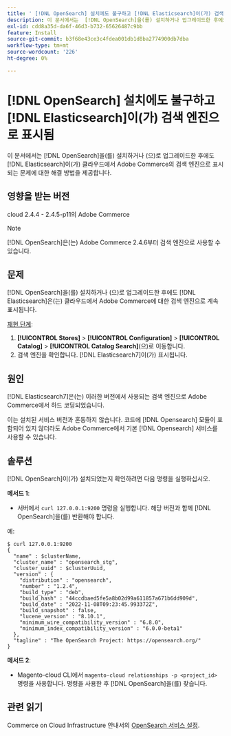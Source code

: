 ```yaml
---
title: ' [!DNL OpenSearch] 설치에도 불구하고 [!DNL Elasticsearch]이(가) 검색 엔진으로 표시됨'
description: 이 문서에서는  [!DNL OpenSearch]을(를) 설치하거나 업그레이드한 후에도  [!DNL Elasticsearch] 이(가) 클라우드에서 Adobe Commerce의 검색 엔진으로 계속 표시되는 문제에 대한 해결 방법을 제공합니다.
exl-id: cdd8a35d-da6f-46d3-b732-65626487c9bb
feature: Install
source-git-commit: b3f68e43ce3c4fdea001db1d8ba2774900db7dba
workflow-type: tm+mt
source-wordcount: '226'
ht-degree: 0%

---
```


# [!DNL OpenSearch] 설치에도 불구하고 [!DNL Elasticsearch]이(가) 검색 엔진으로 표시됨

이 문서에서는 [!DNL OpenSearch]을(를) 설치하거나 (으)로 업그레이드한 후에도 [!DNL Elasticsearch]이(가) 클라우드에서 Adobe Commerce의 검색 엔진으로 표시되는 문제에 대한 해결 방법을 제공합니다.

## 영향을 받는 버전

cloud 2.4.4 - 2.4.5-p11의 Adobe Commerce

>[!NOTE]
>
>[!DNL OpenSearch]은(는) Adobe Commerce 2.4.6부터 검색 엔진으로 사용할 수 있습니다.

## 문제

[!DNL OpenSearch]을(를) 설치하거나 (으)로 업그레이드한 후에도 [!DNL Elasticsearch]은(는) 클라우드에서 Adobe Commerce에 대한 검색 엔진으로 계속 표시됩니다.

<u>재현 단계</u>:

1. **[!UICONTROL Stores]** > **[!UICONTROL Configuration]** > **[!UICONTROL Catalog]** > **[!UICONTROL Catalog Search]**(으)로 이동합니다.
1. 검색 엔진을 확인합니다. [!DNL Elasticsearch7]이(가) 표시됩니다.

## 원인

[!DNL Elasticsearch7]은(는) 이러한 버전에서 사용되는 검색 엔진으로 Adobe Commerce에서 하드 코딩되었습니다.

이는 설치된 서비스 버전과 혼동하지 않습니다. 코드에 [!DNL Opensearch] 모듈이 포함되어 있지 않더라도 Adobe Commerce에서 기본 [!DNL Opensearch] 서비스를 사용할 수 있습니다.

## 솔루션

[!DNL OpenSearch]이(가) 설치되었는지 확인하려면 다음 명령을 실행하십시오.

**메서드 1**:

* 서버에서 `curl 127.0.0.1:9200` 명령을 실행합니다. 해당 버전과 함께 [!DNL OpenSearch]을(를) 반환해야 합니다.

예:

```
$ curl 127.0.0.1:9200
{
  "name" : $clusterName,
  "cluster_name" : "opensearch_stg",
  "cluster_uuid" : $clusterUuid,
  "version" : {
    "distribution" : "opensearch",
    "number" : "1.2.4",
    "build_type" : "deb",
    "build_hash" : "44ccdbaed5fe5a8b02d99a611857a671b6dd909d",
    "build_date" : "2022-11-08T09:23:45.993372Z",
    "build_snapshot" : false,
    "lucene_version" : "8.10.1",
    "minimum_wire_compatibility_version" : "6.8.0",
    "minimum_index_compatibility_version" : "6.0.0-beta1"
  },
  "tagline" : "The OpenSearch Project: https://opensearch.org/"
}
```

**메서드 2**:

* Magento-cloud CLI에서 `magento-cloud relationships -p <project_id>` 명령을 사용합니다. 명령을 사용한 후 [!DNL OpenSearch]을(를) 찾습니다.

## 관련 읽기

Commerce on Cloud Infrastructure 안내서의 [OpenSearch 서비스 설정](https://experienceleague.adobe.com/docs/commerce-cloud-service/user-guide/configure/service/opensearch.html).
